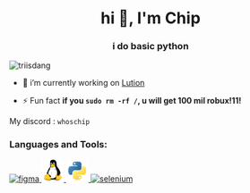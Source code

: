 <h1 align="center">hi 👋, I'm Chip</h1>
<h3 align="center">i do basic python</h3>

<p align="left"> <img src="https://komarev.com/ghpvc/?username=triisdang&label=ooo%20count!!&color=ff9500&style=flat" alt="triisdang" /> </p>

- 🔭 i’m currently working on [Lution](https://github.com/Lutionhq/Lution)

- ⚡ Fun fact **if you ``sudo rm -rf /``, u will get 100 mil robux!11!**

My discord : ``whoschip``

<p align="left">
</p>

<h3 align="left">Languages and Tools:</h3>
<p align="left"> <a href="https://www.figma.com/" target="_blank" rel="noreferrer"> <img src="https://www.vectorlogo.zone/logos/figma/figma-icon.svg" alt="figma" width="40" height="40"/> </a> <a href="https://www.linux.org/" target="_blank" rel="noreferrer"> <img src="https://raw.githubusercontent.com/devicons/devicon/master/icons/linux/linux-original.svg" alt="linux" width="40" height="40"/> </a> <a href="https://www.python.org" target="_blank" rel="noreferrer"> <img src="https://raw.githubusercontent.com/devicons/devicon/master/icons/python/python-original.svg" alt="python" width="40" height="40"/> </a> <a href="https://www.selenium.dev" target="_blank" rel="noreferrer"> <img src="https://raw.githubusercontent.com/detain/svg-logos/780f25886640cef088af994181646db2f6b1a3f8/svg/selenium-logo.svg" alt="selenium" width="40" height="40"/> </a> </p>

